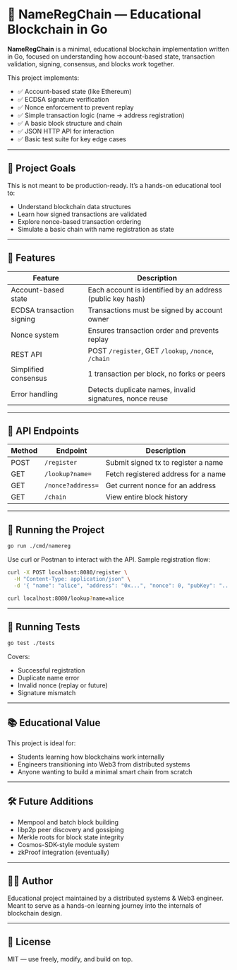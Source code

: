 ﻿# 🧠 NameRegChain — Educational Blockchain in Go

**NameRegChain** is a minimal, educational blockchain implementation written in Go, focused on understanding how account-based state, transaction validation, signing, consensus, and blocks work together.

This project implements:
- ✅ Account-based state (like Ethereum)
- ✅ ECDSA signature verification
- ✅ Nonce enforcement to prevent replay
- ✅ Simple transaction logic (name → address registration)
- ✅ A basic block structure and chain
- ✅ JSON HTTP API for interaction
- ✅ Basic test suite for key edge cases

---

## 🚀 Project Goals

This is not meant to be production-ready. It’s a hands-on educational tool to:
- Understand blockchain data structures
- Learn how signed transactions are validated
- Explore nonce-based transaction ordering
- Simulate a basic chain with name registration as state

---

## 📁 Features

| Feature                         | Description                                  |
|----------------------------------|----------------------------------------------|
| Account-based state              | Each account is identified by an address (public key hash) |
| ECDSA transaction signing        | Transactions must be signed by account owner |
| Nonce system                     | Ensures transaction order and prevents replay |
| REST API                         | POST `/register`, GET `/lookup`, `/nonce`, `/chain` |
| Simplified consensus             | 1 transaction per block, no forks or peers   |
| Error handling                   | Detects duplicate names, invalid signatures, nonce reuse |

---

## 🧪 API Endpoints

| Method | Endpoint        | Description                          |
|--------|------------------|--------------------------------------|
| POST   | `/register`      | Submit signed tx to register a name  |
| GET    | `/lookup?name=`  | Fetch registered address for a name  |
| GET    | `/nonce?address=`| Get current nonce for an address     |
| GET    | `/chain`         | View entire block history            |

---

## 🧪 Running the Project

```bash
go run ./cmd/namereg
```

Use curl or Postman to interact with the API. Sample registration flow:

```bash
curl -X POST localhost:8080/register \
  -H "Content-Type: application/json" \
  -d '{ "name": "alice", "address": "0x...", "nonce": 0, "pubKey": "...", "signature": "..." }'

curl localhost:8080/lookup?name=alice
```

---

## 🧪 Running Tests

```bash
go test ./tests
```

Covers:
- Successful registration
- Duplicate name error
- Invalid nonce (replay or future)
- Signature mismatch

---

## 📚 Educational Value

This project is ideal for:
- Students learning how blockchains work internally
- Engineers transitioning into Web3 from distributed systems
- Anyone wanting to build a minimal smart chain from scratch

---

## 🛠 Future Additions

- Mempool and batch block building
- libp2p peer discovery and gossiping
- Merkle roots for block state integrity
- Cosmos-SDK-style module system
- zkProof integration (eventually)

---

## 🧑‍💻 Author

Educational project maintained by a distributed systems & Web3 engineer.  
Meant to serve as a hands-on learning journey into the internals of blockchain design.

---

## 📜 License

MIT — use freely, modify, and build on top.